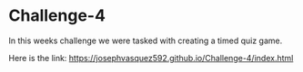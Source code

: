 # Challenge-4
In this weeks challenge we were tasked with creating a timed quiz game. 

Here is the link: https://josephvasquez592.github.io/Challenge-4/index.html

